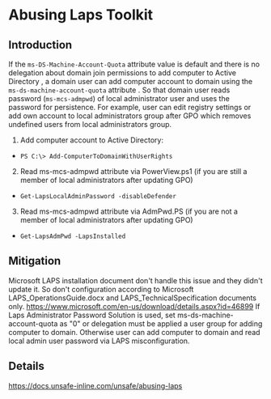 # Abusing Laps Toolkit

## Introduction
If the ```ms-DS-Machine-Account-Quota``` attribute value is default and there is no delegation about domain join permissions to add computer to Active Directory , a domain user can add computer account to domain using the ```ms-ds-machine-account-quota``` attribute .  So that domain user reads password (```ms-mcs-admpwd```) of local administrator user and uses the password for persistence. For example, user can edit registry settings or add own account to local administrators group after GPO which removes undefined users from local administrators group.

1. Add computer account to Active Directory:
* ``PS C:\> Add-ComputerToDomainWithUserRights``

2. Read ms-mcs-admpwd attribute via PowerView.ps1 (if you are still a member of local administrators after updating GPO)
* ``Get-LapsLocalAdminPassword -disableDefender``

3. Read ms-mcs-admpwd attribute via AdmPwd.PS (if you are not a member of local administrators after updating GPO)
* ``Get-LapsAdmPwd -LapsInstalled``


## Mitigation
Microsoft LAPS installation document don't handle this issue and they didn't update it. So don't configuration according to Microsoft LAPS_OperationsGuide.docx and LAPS_TechnicalSpecification documents only. https://www.microsoft.com/en-us/download/details.aspx?id=46899
If Laps Administrator Password Solution is used, set ms-ds-machine-account-quota as "0" or delegation must be applied a user group for adding computer to domain. Otherwise user can add computer to domain and read local admin user password via LAPS misconfiguration. 

## Details
https://docs.unsafe-inline.com/unsafe/abusing-laps
